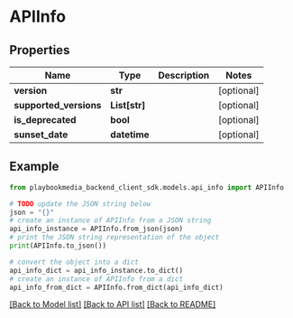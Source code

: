 # APIInfo


## Properties

Name | Type | Description | Notes
------------ | ------------- | ------------- | -------------
**version** | **str** |  | [optional] 
**supported_versions** | **List[str]** |  | [optional] 
**is_deprecated** | **bool** |  | [optional] 
**sunset_date** | **datetime** |  | [optional] 

## Example

```python
from playbookmedia_backend_client_sdk.models.api_info import APIInfo

# TODO update the JSON string below
json = "{}"
# create an instance of APIInfo from a JSON string
api_info_instance = APIInfo.from_json(json)
# print the JSON string representation of the object
print(APIInfo.to_json())

# convert the object into a dict
api_info_dict = api_info_instance.to_dict()
# create an instance of APIInfo from a dict
api_info_from_dict = APIInfo.from_dict(api_info_dict)
```
[[Back to Model list]](../README.md#documentation-for-models) [[Back to API list]](../README.md#documentation-for-api-endpoints) [[Back to README]](../README.md)


